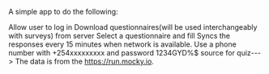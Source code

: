 A simple app to do the following:

Allow user to log in
Download questionnaires(will be used interchangeably with surveys) from server
Select a questionnaire and fill
Syncs the responses every 15 minutes when network is available.
Use a phone number with +254xxxxxxxxx and password 1234GYD%$
source for quiz---> The data is from the https://run.mocky.io.
